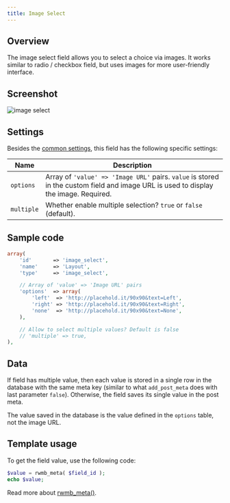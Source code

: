 ```yaml
---
title: Image Select
---
```


## Overview

The image select field allows you to select a choice via images. It works similar to radio / checkbox field, but uses images for more user-friendly interface.

## Screenshot

![image select](https://i.imgur.com/avEo6jC.png)

## Settings

Besides the [common settings](/field-settings/), this field has the following specific settings:

Name | Description
--- | ---
`options` | Array of `'value' => 'Image URL'` pairs. `value` is stored in the custom field and image URL is used to display the image. Required.
`multiple` | Whether enable multiple selection? `true` or `false` (default).

## Sample code

```php
array(
    'id'       => 'image_select',
    'name'     => 'Layout',
    'type'     => 'image_select',

    // Array of 'value' => 'Image URL' pairs
    'options'  => array(
        'left'  => 'http://placehold.it/90x90&text=Left',
        'right' => 'http://placehold.it/90x90&text=Right',
        'none'  => 'http://placehold.it/90x90&text=None',
    ),

    // Allow to select multiple values? Default is false
    // 'multiple' => true,
),
```

## Data

If field has multiple value, then each value is stored in a single row in the database with the same meta key (similar to what `add_post_meta` does with last parameter `false`). Otherwise, the field saves its single value in the post meta.

The value saved in the database is the value defined in the `options` table, not the image URL.

## Template usage

To get the field value, use the following code:

```php
$value = rwmb_meta( $field_id );
echo $value;
```

Read more about [rwmb_meta()](/rwmb-meta/).
